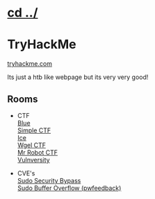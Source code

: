 # [cd ../](../index.md)
# TryHackMe
[tryhackme.com](https://tryhackme.com)

Its just a htb like webpage but its very very good!

## Rooms
- CTF  
  [Blue](blue/index.md)  
  [Simple CTF](simple_ctf/index.md)  
  [Ice](ice/index.md)  
  [Wgel CTF](wgel_ctf/index.md)  
  [Mr Robot CTF](mr_robot_ctf/index.md)  
  [Vulnversity](vulnversity/index.md)  

- CVE's  
  [Sudo Security Bypass](sudo_security_bypass/index.md)  
  [Sudo Buffer Overflow (pwfeedback)](sudo_bof_pwfeedback/index.md)
